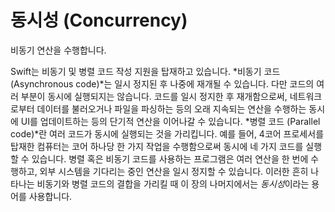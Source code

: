 #  동시성 (Concurrency)

비동기 연산을 수행합니다.

Swift는 비동기 및 병렬 코드 작성 지원을 탑재하고 있습니다.
*비동기 코드 (Asynchronous code)*는 일시 정지된 후 나중에 재개될 수 있습니다.
다만 코드의 여러 부분이 동시에 실행되지는 않습니다.
코드를 일시 정지한 후 재개함으로써, 네트워크로부터 데이터를 불러오거나 파일을 파싱하는 등의 오래 지속되는 연산을 수행하는 동시에 
UI를 업데이트하는 등의 단기적 연산을 이어나갈 수 있습니다.
*병렬 코드 (Parallel code)*란 여러 코드가 동시에 실행되는 것을 가리킵니다.
예를 들어, 4코어 프로세서를 탑재한 컴퓨터는 코어 하나당 한 가지 작업을 수행함으로써 동시에 네 가지 코드를 실행할 수 있습니다.
병렬 혹은 비동기 코드를 사용하는 프로그램은 여러 연산을 한 번에 수행하고, 외부 시스템을 기다리는 중인 연산을 일시 정지할 수 있습니다.
이러한 흔히 나타나는 비동기와 병렬 코드의 결합을 가리킬 때 이 장의 나머지에서는 *동시성*이라는 용어를 사용합니다.

